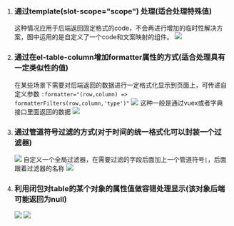 1. ### 通过template(slot-scope="scope") 处理(适合处理特殊值)
    这种情况应用于后端返回固定格式的code，不会再进行增加的临时性解决方案，图中运用的是自定义了一个code和文案映射的组件。
    ![](https://i.loli.net/2021/04/21/54DS1cUatI9KuBJ.png)

2. ### 通过在el-table-column增加formatter属性的方式(适合处理具有一定类似性的值)
   在某些场景下需要对后端返回的数据进行一定格式化显示到页面上，可传递自定义参数
    ```:formatter="(row,column) => formatterFilters(row,column,'type')"```
    ![](https://i.loli.net/2021/04/21/QKbCuZ5mq3gGYMh.png)
    这种一般是通过vuex或者字典接口里面返回的数据
    ![](https://i.loli.net/2021/04/21/P59uR3p8KnhFJGs.png)

3. ### 通过管道符号过滤的方式(对于时间的统一格式化可以封装一个过滤器)
   ![](https://i.loli.net/2021/04/21/gIlmS2uXp9W4Byk.png)
   自定义一个全局过滤器，在需要过滤的字段后面加上一个管道符号`|`，后面跟着过滤器的名称
   ![](https://i.loli.net/2021/04/21/jtfmxprBsondM4X.png)

4. ### 利用闭包对table的某个对象的属性值做容错处理显示(该对象后端可能返回为null)
   ![](https://i.loli.net/2021/04/21/sbac8X1IDPn5YGS.png)
   ![](https://i.loli.net/2021/04/21/G7Ot4kVyzrxv6U2.png)